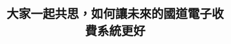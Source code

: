 ---
id: "90"
lang: zh-tw
description: 「國道ETC收歸國有，由民眾自主選擇付款方式」連署案
propose_date: 2021-02-01
meeting_date: 2021-04-28
publish: "TRUE"
selected: "TRUE"
blog_selected: "FALSE"
thumbnail: https://img.youtube.com/vi/KJsOO2E-wiM/maxresdefault.jpg
cover: https://youtu.be/KJsOO2E-wiM
title: 大家一起共思，如何讓未來的國道電子收費系統更好
introduction:
  content: 提案「國道ETC收歸國有，由民眾自主選擇付款方式」，經由110年2月份行政院開放政府聯絡人月會票選為「協作議題」。透過一連串的訪談和資料蒐集，我們彙整了公開的會議資料，讓大家可以事前閱讀，並採直播的方式讓更多關心的民眾可以線上參與討論。會中，除了針對原提案和其他網友在意的是像有清楚的相互問答外，參與者也為「未來的」國道電子收費系統應該包含哪些更好的服務，給出了非常具體的建議。這一次的討論，可說是真切體現了「政策前期」就讓民眾一起進廚房「炒糖吃」的開放政府精神。
  image: https://cm.pdis.nat.gov.tw/images/post/1755Uvrw_28Zt8MGQkpaZhoRZUPf4Ek2O.jpg
color: blue
join:
  type: 提
  title: 國道ETC收歸國有，由民眾自主選擇付款方式
  link: https://join.gov.tw/idea/detail/24c54746-d43c-481f-8efc-688f1953e7e9
  image: https://cm.pdis.nat.gov.tw/images/post/10OzsEAd18Q5xOkVJgXYyUGN6HSFXfM5F.jpg
layout: post
departments:
  - 交通部
tags:
  - 交通
  - 公私協力
embed:
  agenda_book:
    links:
      - https://issuu.com/pdis.tw/docs/___etc______________________________90_________1_
  mind_map:
    links:
      - https://miro.com/app/live-embed/o9J_lL1Gd8g=/?moveToViewport=-4205,-1763,4345,2038&embedAutoplay=true
  ministry_slide:
    links:
      - https://issuu.com/pdis.tw/docs/1100419_90_______-__
      - https://issuu.com/pdis.tw/docs/________-___
  host_slide:
    links:
      - https://issuu.com/pdis.tw/docs/90-_____etc_________
  live:
    links:
      - https://youtu.be/qB4za93wtyM
  transcript:
    links:
      - https://sayit.pdis.nat.gov.tw/2021-04-28-%E9%96%8B%E6%94%BE%E6%94%BF%E5%BA%9C%E7%AC%AC90%E6%AC%A1%E5%8D%94%E4%BD%9C%E6%9C%83%E8%AD%B0
pictures:
  - https://cm.pdis.nat.gov.tw/images/post/1CNi7K96E2Y_8Ps9ak2XXcQb5Oo_wFabw.jpg
  - https://cm.pdis.nat.gov.tw/images/post/1z2fQCkuDjKYVZ8C1sglsGwno9_S5fcwD.jpg
  - https://cm.pdis.nat.gov.tw/images/post/1o1-fpW4l4ayrPAJOw4pShMQezIJwxlWc.jpg
  - https://cm.pdis.nat.gov.tw/images/post/1vTRqI2eUkGxBR0iCb7gQd3XvXkkCTPWI.jpg
blogs:
  - https://pdis.nat.gov.tw/zh-TW/blog/%E5%85%AC%E6%B0%91%E5%8F%83%E8%88%87%E7%9A%84-%E8%B6%85%E5%89%8D%E9%83%A8%E7%BD%B2-%E9%96%8B%E6%94%BE%E6%94%BF%E5%BA%9C%E5%A6%82%E4%BD%95%E8%A8%8E%E8%AB%96ETC/
---